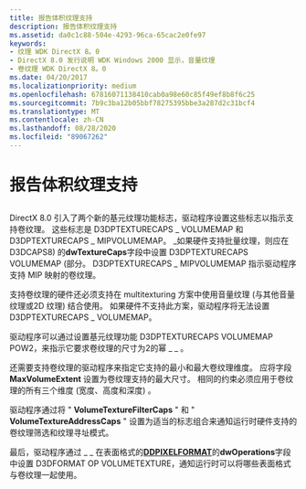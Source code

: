 ```yaml
---
title: 报告体积纹理支持
description: 报告体积纹理支持
ms.assetid: da0c1c88-504e-4293-96ca-65cac2e0fe97
keywords:
- 纹理 WDK DirectX 8。0
- DirectX 8.0 发行说明 WDK Windows 2000 显示，音量纹理
- 卷纹理 WDK DirectX 8。0
ms.date: 04/20/2017
ms.localizationpriority: medium
ms.openlocfilehash: 67816071138410cab0a98e60c85f49ef8b8f6c25
ms.sourcegitcommit: 7b9c3ba12b05bbf78275395bbe3a287d2c31bcf4
ms.translationtype: MT
ms.contentlocale: zh-CN
ms.lasthandoff: 08/28/2020
ms.locfileid: "89067262"
---
```

# <a name="reporting-support-for-volume-textures"></a>报告体积纹理支持


## <span id="ddk_reporting_support_for_volume_textures_gg"></span><span id="DDK_REPORTING_SUPPORT_FOR_VOLUME_TEXTURES_GG"></span>


DirectX 8.0 引入了两个新的基元纹理功能标志，驱动程序设置这些标志以指示支持卷纹理。 这些标志是 D3DPTEXTURECAPS \_ VOLUMEMAP 和 D3DPTEXTURECAPS \_ MIPVOLUMEMAP。 \_如果硬件支持批量纹理，则应在 D3DCAPS8) 的**dwTextureCaps**字段中设置 D3DPTEXTURECAPS VOLUMEMAP (部分。 D3DPTEXTURECAPS \_ MIPVOLUMEMAP 指示驱动程序支持 MIP 映射的卷纹理。

支持卷纹理的硬件还必须支持在 multitexturing 方案中使用音量纹理 (与其他音量纹理或2D 纹理) 结合使用。 如果硬件不支持此方案，驱动程序将无法设置 D3DPTEXTURECAPS \_ VOLUMEMAP。

驱动程序可以通过设置基元纹理功能 D3DPTEXTURECAPS VOLUMEMAP POW2，来指示它要求卷纹理的尺寸为2的幂 \_ \_ 。

还需要支持卷纹理的驱动程序来指定它支持的最小和最大卷纹理维度。 应将字段 **MaxVolumeExtent** 设置为卷纹理支持的最大尺寸。 相同的约束必须应用于卷纹理的所有三个维度 (宽度、高度和深度) 。

驱动程序通过将 " **VolumeTextureFilterCaps** " 和 " **VolumeTextureAddressCaps** " 设置为适当的标志组合来通知运行时硬件支持的卷纹理筛选和纹理寻址模式。

最后，驱动程序通过 \_ \_ 在表面格式的[**DDPIXELFORMAT**](/windows-hardware/drivers/ddi/ksmedia/ns-ksmedia-_ddpixelformat)的**dwOperations**字段中设置 D3DFORMAT OP VOLUMETEXTURE，通知运行时可以将哪些表面格式与卷纹理一起使用。

 

